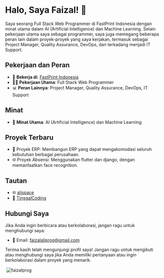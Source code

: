 # Halo, Saya Faizal! 👋


Saya seorang Full Stack Web Programmer di FastPrint Indonesia dengan minat utama dalam AI (Artificial Intelligence) dan Machine Learning. Selain pekerjaan utama saya sebagai programmer, saya juga memegang beberapa peran lain dalam proyek-proyek yang saya kerjakan, termasuk sebagai Project Manager, Quality Assurance, DevOps, dan terkadang menjadi IT Support.

## Pekerjaan dan Peran
- 💼 **Bekerja di**: [FastPrint Indonesia](https://www.fastprint.co.id/)
- 👨‍💻 **Pekerjaan Utama**: Full Stack Web Programmer
- 📊 **Peran Lainnya**: Project Manager, Quality Assurance, DevOps, IT Support

## Minat
- 🤖 **Minat Utama**: AI (Artificial Intelligence) dan Machine Learning

## Proyek Terbaru
- 🚀 Proyek ERP: Membangun ERP yang dapat mengakomodasi seluruh kebutuhan berbagai perusahaan.
- 🌐 Proyek Absensi: Menggunakan flutter dan django, dengan memanfaatkan face recognition.

## Tautan
- 🌐 [alispace](alispace.top)
- 📝 [TinggalCoding](https://tinggalngoding.blogspot.com/)

## Hubungi Saya
Jika Anda ingin berbicara atau berkolaborasi, jangan ragu untuk menghubungi saya:
- 📧 Email: faizalaliprog@gmail.com

Terima kasih telah mengunjungi profil saya! Jangan ragu untuk mengikuti atau menghubungi saya jika Anda memiliki pertanyaan atau ingin berkolaborasi dalam proyek yang menarik.
<p>&nbsp;<img align="center" src="https://github-readme-stats.vercel.app/api?username=FaizalProg&show_icons=true&locale=en" alt="faizalprog" /></p>
